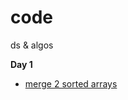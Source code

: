 # code
ds &amp; algos

 **Day 1** 
   - [merge 2 sorted arrays ](https://github.com/dpgithubRepo/code/blob/main/code/src/day1/Main.java)
   
